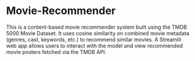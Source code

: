 # Movie-Recommender
This is a content-based movie recommender system built using the TMDB 5000 Movie Dataset. It uses cosine similarity on combined movie metadata (genres, cast, keywords, etc.) to recommend similar movies. A Streamlit web app allows users to interact with the model and view recommended movie posters fetched via the TMDB API.
